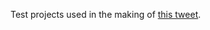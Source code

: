 Test projects used in the making of [this tweet](https://twitter.com/kent_boogaart/status/848055170525085696?ref_src=twsrc%5Etfw&ref_url=https%3A%2F%2Fforums.xamarin.com%2Fdiscussion%2F93178%2Flets-talk-performance%2Fp3).